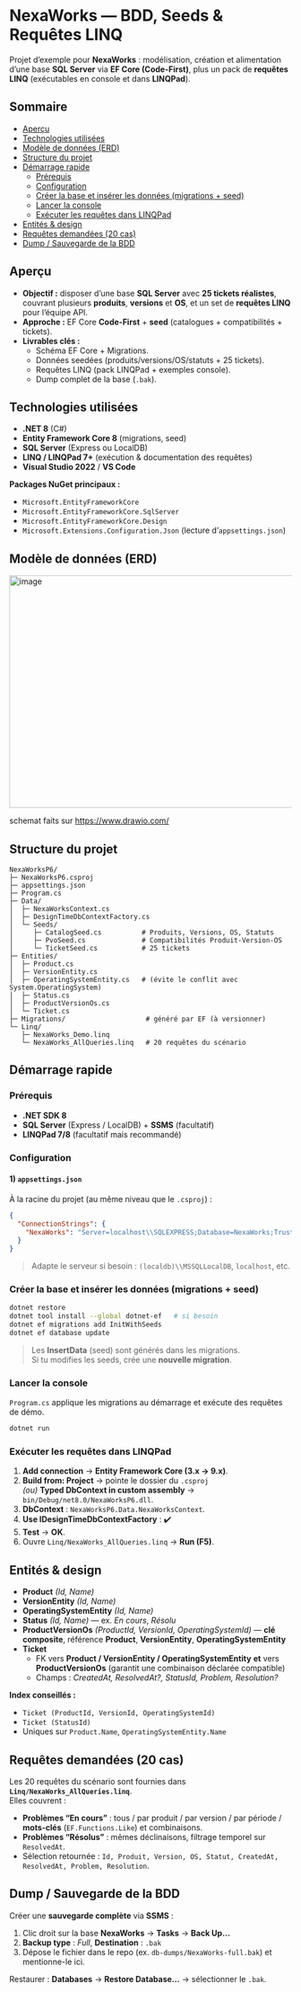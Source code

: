 # NexaWorks — BDD, Seeds & Requêtes LINQ

Projet d’exemple pour **NexaWorks** : modélisation, création et alimentation d’une base **SQL Server** via **EF Core (Code-First)**, plus un pack de **requêtes LINQ** (exécutables en console et dans **LINQPad**).

## Sommaire
- [Aperçu](#aperçu)
- [Technologies utilisées](#technologies-utilisées)
- [Modèle de données (ERD)](#modèle-de-données-erd)
- [Structure du projet](#structure-du-projet)
- [Démarrage rapide](#démarrage-rapide)
  - [Prérequis](#prérequis)
  - [Configuration](#configuration)
  - [Créer la base et insérer les données (migrations + seed)](#créer-la-base-et-insérer-les-données-migrations--seed)
  - [Lancer la console](#lancer-la-console)
  - [Exécuter les requêtes dans LINQPad](#exécuter-les-requêtes-dans-linqpad)
- [Entités & design](#entités--design)
- [Requêtes demandées (20 cas)](#requêtes-demandées-20-cas)
- [Dump / Sauvegarde de la BDD](#dump--sauvegarde-de-la-bdd)

## Aperçu
- **Objectif :** disposer d’une base **SQL Server** avec **25 tickets réalistes**, couvrant plusieurs **produits**, **versions** et **OS**, et un set de **requêtes LINQ** pour l’équipe API.
- **Approche :** EF Core **Code-First** + **seed** (catalogues + compatibilités + tickets).
- **Livrables clés :**
  - Schéma EF Core + Migrations.
  - Données seedées (produits/versions/OS/statuts + 25 tickets).
  - Requêtes LINQ (pack LINQPad + exemples console).
  - Dump complet de la base (`.bak`).

## Technologies utilisées
- **.NET 8** (C#)  
- **Entity Framework Core 8** (migrations, seed)  
- **SQL Server** (Express ou LocalDB)  
- **LINQ / LINQPad 7+** (exécution & documentation des requêtes)  
- **Visual Studio 2022** / **VS Code**

**Packages NuGet principaux :**
- `Microsoft.EntityFrameworkCore`
- `Microsoft.EntityFrameworkCore.SqlServer`
- `Microsoft.EntityFrameworkCore.Design`
- `Microsoft.Extensions.Configuration.Json` (lecture d’`appsettings.json`)

## Modèle de données (ERD)

<img width="698" height="414" alt="image" src="https://github.com/user-attachments/assets/5dfe1410-49e8-45d9-b54e-65b3b91b52ff" />

schemat faits sur https://www.drawio.com/

## Structure du projet
```
NexaWorksP6/
├─ NexaWorksP6.csproj
├─ appsettings.json
├─ Program.cs
├─ Data/
│  ├─ NexaWorksContext.cs
│  ├─ DesignTimeDbContextFactory.cs
│  └─ Seeds/
│     ├─ CatalogSeed.cs          # Produits, Versions, OS, Statuts
│     ├─ PvoSeed.cs              # Compatibilités Produit-Version-OS
│     └─ TicketSeed.cs           # 25 tickets
├─ Entities/
│  ├─ Product.cs
│  ├─ VersionEntity.cs
│  ├─ OperatingSystemEntity.cs   # (évite le conflit avec System.OperatingSystem)
│  ├─ Status.cs
│  ├─ ProductVersionOs.cs
│  └─ Ticket.cs
├─ Migrations/                    # généré par EF (à versionner)
└─ Linq/
   ├─ NexaWorks_Demo.linq
   └─ NexaWorks_AllQueries.linq   # 20 requêtes du scénario
```

## Démarrage rapide

### Prérequis
- **.NET SDK 8**
- **SQL Server** (Express / LocalDB) + **SSMS** (facultatif)
- **LINQPad 7/8** (facultatif mais recommandé)

### Configuration
#### 1) `appsettings.json`
À la racine du projet (au même niveau que le `.csproj`) :
```json
{
  "ConnectionStrings": {
    "NexaWorks": "Server=localhost\\SQLEXPRESS;Database=NexaWorks;Trusted_Connection=True;TrustServerCertificate=True"
  }
}
```
> Adapte le serveur si besoin : `(localdb)\\MSSQLLocalDB`, `localhost`, etc.


### Créer la base et insérer les données (migrations + seed)
```bash
dotnet restore
dotnet tool install --global dotnet-ef   # si besoin
dotnet ef migrations add InitWithSeeds
dotnet ef database update
```
> Les **InsertData** (seed) sont générés dans les migrations.  
> Si tu modifies les seeds, crée une **nouvelle migration**.

### Lancer la console
`Program.cs` applique les migrations au démarrage et exécute des requêtes de démo.
```bash
dotnet run
```

### Exécuter les requêtes dans LINQPad
1. **Add connection** → **Entity Framework Core (3.x → 9.x)**.  
2. **Build from: Project** → pointe le dossier du `.csproj`  
   *(ou)* **Typed DbContext in custom assembly** → `bin/Debug/net8.0/NexaWorksP6.dll`.  
3. **DbContext** : `NexaWorksP6.Data.NexaWorksContext`.  
4. **Use IDesignTimeDbContextFactory** : ✔️  
5. **Test** → **OK**.  
6. Ouvre `Linq/NexaWorks_AllQueries.linq` → **Run (F5)**.

## Entités & design
- **Product** *(Id, Name)*
- **VersionEntity** *(Id, Name)*
- **OperatingSystemEntity** *(Id, Name)*
- **Status** *(Id, Name)* — ex. *En cours*, *Résolu*
- **ProductVersionOs** *(ProductId, VersionId, OperatingSystemId)* — **clé composite**, référence **Product**, **VersionEntity**, **OperatingSystemEntity**
- **Ticket**
  - FK vers **Product / VersionEntity / OperatingSystemEntity** **et** vers **ProductVersionOs** (garantit une combinaison déclarée compatible)
  - Champs : *CreatedAt, ResolvedAt?, StatusId, Problem, Resolution?*

**Index conseillés :**
- `Ticket (ProductId, VersionId, OperatingSystemId)`
- `Ticket (StatusId)`
- Uniques sur `Product.Name`, `OperatingSystemEntity.Name`

## Requêtes demandées (20 cas)
Les 20 requêtes du scénario sont fournies dans **`Linq/NexaWorks_AllQueries.linq`**.  
Elles couvrent :
- **Problèmes “En cours”** : tous / par produit / par version / par période / **mots-clés** (`EF.Functions.Like`) et combinaisons.
- **Problèmes “Résolus”** : mêmes déclinaisons, filtrage temporel sur `ResolvedAt`.
- Sélection retournée : `Id, Produit, Version, OS, Statut, CreatedAt, ResolvedAt, Problem, Resolution`.


## Dump / Sauvegarde de la BDD
Créer une **sauvegarde complète** via **SSMS** :
1. Clic droit sur la base **NexaWorks** → **Tasks** → **Back Up…**
2. **Backup type** : *Full*, **Destination** : `.bak`
3. Dépose le fichier dans le repo (ex. `db-dumps/NexaWorks-full.bak`) et mentionne-le ici.

Restaurer : **Databases** → **Restore Database…** → sélectionner le `.bak`.

